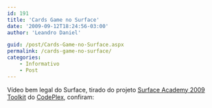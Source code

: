 ```yaml
---
id: 191
title: 'Cards Game no Surface'
date: '2009-09-12T18:24:56-03:00'
author: 'Leandro Daniel'

guid: /post/Cards-Game-no-Surface.aspx
permalink: /cards-game-no-surface/
categories:
    - Informativo
    - Post
---
```


Vídeo bem legal do Surface, tirado do projeto [Surface Academy 2009 Toolkit](http://surfaceacademy2009.codeplex.com/) do [CodePlex](http://www.codeplex.com/), confiram:

 <object height="385" width="640"><param name="movie" value="http://www.youtube.com/v/B8m26mJnPKk&hl=pt-br&fs=1&rel=0&color1=0x2b405b&color2=0x6b8ab6"></param><param name="allowFullScreen" value="true"></param><param name="allowscriptaccess" value="always"></param><embed allowfullscreen="true" allowscriptaccess="always" height="385" src="http://www.youtube.com/v/B8m26mJnPKk&hl=pt-br&fs=1&rel=0&color1=0x2b405b&color2=0x6b8ab6" type="application/x-shockwave-flash" width="600"></embed></object>